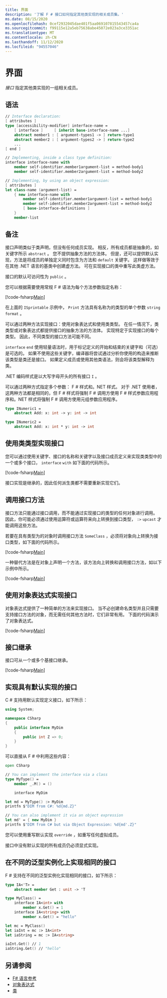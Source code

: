 ```yaml
---
title: 界面
description: '了解 F # 接口如何指定其他类实现的相关成员集。'
ms.date: 08/15/2020
ms.openlocfilehash: 0cef2932045dae401f5aa069107815543457ca4a
ms.sourcegitcommit: f99115e12a5eb75638abe45072e023a3ce3351ac
ms.translationtype: MT
ms.contentlocale: zh-CN
ms.lasthandoff: 11/12/2020
ms.locfileid: "94557046"
---
```

# <a name="interfaces"></a>界面

*接口* 指定其他类实现的一组相关成员。

## <a name="syntax"></a>语法

```fsharp
// Interface declaration:
[ attributes ]
type [accessibility-modifier] interface-name =
    [ interface ]     [ inherit base-interface-name ...]
    abstract member1 : [ argument-types1 -> ] return-type1
    abstract member2 : [ argument-types2 -> ] return-type2
    ...
[ end ]

// Implementing, inside a class type definition:
interface interface-name with
    member self-identifier.member1argument-list = method-body1
    member self-identifier.member2argument-list = method-body2

// Implementing, by using an object expression:
[ attributes ]
let class-name (argument-list) =
    { new interface-name with
        member self-identifier.member1argument-list = method-body1
        member self-identifier.member2argument-list = method-body2
        [ base-interface-definitions ]
    }
    member-list
```

## <a name="remarks"></a>备注

接口声明类似于类声明，但没有任何成员实现。 相反，所有成员都是抽象的，如关键字所示 `abstract` 。 您不提供抽象方法的方法体。 但是，还可以提供默认实现，方法是将成员的单独定义同时包含为方法和 `default` 关键字。 这样做等效于在其他 .NET 语言的基类中创建虚方法。 可在实现接口的类中重写此类虚方法。

接口的默认可访问性为 `public` 。

您可以根据需要使用常规 F # 语法为每个方法参数指定名称：

[!code-fsharp[Main](~/samples/snippets/fsharp/lang-ref-1/snippet24032.fs)]

在上面的 `ISprintable` 示例中， `Print` 方法具有名称为的类型的单个参数 `string` `format` 。

可以通过两种方法实现接口：使用对象表达式和使用类类型。 在任一情况下，类类型或对象表达式都提供接口的抽象方法的方法体。 实现特定于实现接口的每个类型。 因此，不同类型的接口方法可能不同。

`interface` `end` 使用轻量语法时，用于标记定义的开始和结束的关键字和（可选）是可选的。 如果不使用这些关键字，编译器将尝试通过分析你使用的构造来推断该类型是类还是接口。 如果定义成员或使用其他类语法，则会将该类型解释为类。

.NET 编码样式是以大写字母开头的所有接口 `I` 。

可以通过两种方式指定多个参数： F # 样式和。NET 样式。 对于 .NET 使用者，这两种方法都是相同的，但 F # 样式将强制 F # 调用方使用 F # 样式参数应用程序和。NET 样式将强制 F # 调用方使用元组参数应用程序。

```fsharp
type INumeric1 =
    abstract Add: x: int -> y: int -> int

type INumeric2 =
    abstract Add: x: int * y: int -> int
```

## <a name="implementing-interfaces-by-using-class-types"></a>使用类类型实现接口

您可以通过使用关键字、接口的名称和关键字以及接口成员定义来实现类类型中的一个或多个接口， `interface` `with` 如下面的代码所示。

[!code-fsharp[Main](~/samples/snippets/fsharp/lang-ref-1/snippet2801.fs)]

接口实现是继承的，因此任何派生类都不需要重新实现它们。

## <a name="calling-interface-methods"></a>调用接口方法

接口方法只能通过接口调用，而不能通过实现接口的类型的任何对象进行调用。 因此，你可能必须通过使用运算符或运算符来向上转换到接口类型， `:>` `upcast` 才能调用这些方法。

若要在具有类型为的对象时调用接口方法 `SomeClass` ，必须将对象向上转换为接口类型，如下面的代码所示。

[!code-fsharp[Main](~/samples/snippets/fsharp/lang-ref-1/snippet2802.fs)]

一种替代方法是在对象上声明一个方法，该方法向上转换和调用接口方法，如以下示例中所示。

[!code-fsharp[Main](~/samples/snippets/fsharp/lang-ref-1/snippet2803.fs)]

## <a name="implementing-interfaces-by-using-object-expressions"></a>使用对象表达式实现接口

对象表达式提供了一种简单的方法来实现接口。 当不必创建命名类型并且只需要支持接口方法的对象，而无需任何其他方法时，它们非常有用。 下面的代码演示了对象表达式。

[!code-fsharp[Main](~/samples/snippets/fsharp/lang-ref-1/snippet2804.fs)]

## <a name="interface-inheritance"></a>接口继承

接口可从一个或多个基接口继承。

[!code-fsharp[Main](~/samples/snippets/fsharp/lang-ref-1/snippet2805.fs)]

## <a name="implementing-interfaces-with-default-implementations"></a>实现具有默认实现的接口

C # 支持用默认实现定义接口，如下所示：

```csharp
using System;

namespace CSharp
{
    public interface MyDim
    {
        public int Z => 0;
    }
}
```

可以直接从 F # 中利用这些内容：

```fsharp
open CSharp

// You can implement the interface via a class
type MyType() =
    member _.M() = ()

    interface MyDim

let md = MyType() :> MyDim
printfn $"DIM from C#: %d{md.Z}"

// You can also implement it via an object expression
let md' = { new MyDim }
printfn $"DIM from C# but via Object Expression: %d{md'.Z}"
```

您可以使用重写默认实现 `override` ，如重写任何虚拟成员。

接口中没有默认实现的所有成员仍必须显式实现。

## <a name="implementing-the-same-interface-at-different-generic-instantiations"></a>在不同的泛型实例化上实现相同的接口

F # 支持在不同的泛型实例化实现相同的接口，如下所示：

```fsharp
type IA<'T> =
    abstract member Get : unit -> 'T

type MyClass() =
    interface IA<int> with
        member x.Get() = 1
    interface IA<string> with
        member x.Get() = "hello"

let mc = MyClass()
let iaInt = mc :> IA<int>
let iaString = mc :> IA<string>

iaInt.Get() // 1
iaString.Get() // "hello"
```

## <a name="see-also"></a>另请参阅

- [F# 语言参考](index.md)
- [对象表达式](object-expressions.md)
- [类](classes.md)
